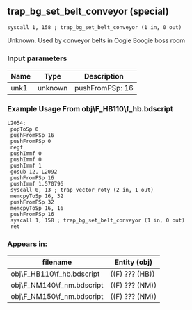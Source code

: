 ## trap_bg_set_belt_conveyor (special)

`syscall 1, 158 ; trap_bg_set_belt_conveyor (1 in, 0 out)`

Unknown. Used by conveyor belts in Oogie Boogie boss room

### Input parameters
| Name | Type | Description
|------|------|------------
| unk1   | unknown   | pushFromPSp: 16


### Example Usage From obj\F_HB110\f_hb.bdscript
```plaintext
L2054:
 popToSp 0
 pushFromPSp 16
 pushFromFSp 0
 negf 
 pushImmf 0
 pushImmf 0
 pushImmf 1
 gosub 12, L2092
 pushFromPSp 16
 pushImmf 1.570796
 syscall 0, 13 ; trap_vector_roty (2 in, 1 out)
 memcpyToSp 16, 32
 pushFromPSp 32
 memcpyToSp 16, 16
 pushFromPSp 16
 syscall 1, 158 ; trap_bg_set_belt_conveyor (1 in, 0 out)
 ret
```


### Appears in:
| filename | Entity (obj)
|----------|-------------
| obj\F_HB110\f_hb.bdscript       | ((F) ??? (HB))          
| obj\F_NM140\f_nm.bdscript       | ((F) ??? (NM))          
| obj\F_NM150\f_nm.bdscript       | ((F) ??? (NM))          



